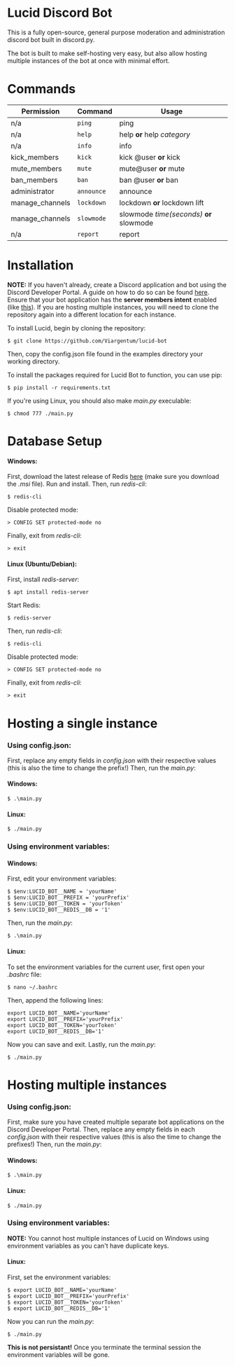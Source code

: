 # Lucid Discord Bot

This is a fully open-source, general purpose moderation and administration discord bot built in discord.py.

The bot is built to make self-hosting very easy, but also allow hosting multiple instances of the bot at once with minimal effort.
    
# Commands

|Permission      |Command                        |Usage                       
|----------------|-------------------------------|-----------------------------
|n/a			 |`ping`            			 | ping            
|n/a             |`help`           				 | help **or** help *category*           
|n/a	         |`info`						 | info|
|kick_members    |`kick` 						 | kick @user **or** kick
|mute_members	 |`mute`              			 | mute@user **or** mute
|ban_members     |`ban`                          | ban @user **or** ban
|administrator   |`announce`					 | announce
|manage_channels |`lockdown`					 | lockdown **or** lockdown lift
|manage_channels |`slowmode`                     | slowmode *time(seconds)* **or** slowmode
|n/a             |`report`                       | report

# Installation
**NOTE:** If you haven't already, create a Discord application and bot using the Discord Developer Portal. A guide on how to do so can be found [here](https://discordpy.readthedocs.io/en/latest/discord.html). Ensure that your bot application has the **server members intent** enabled (like [this](https://i.gyazo.com/2ed5db988dbd486030ae453497cc61ad.png)). If you are hosting multiple instances, you will need to clone the repository again into a different location for each instance.

To install Lucid, begin by cloning the repository:

    $ git clone https://github.com/Viargentum/lucid-bot

Then, copy the config.json file found in the examples directory your working directory.

To install the packages required for Lucid Bot to function, you can use pip:

    $ pip install -r requirements.txt
    
If you're using Linux, you should also make *main.py* execulable:
	
    $ chmod 777 ./main.py

# Database Setup
#### Windows:
First, download the latest release of Redis [here](https://github.com/microsoftarchive/redis/releases) (make sure you download the *.msi* file). Run and install.
Then, run *redis-cli*:

    $ redis-cli
Disable protected mode:

    > CONFIG SET protected-mode no
Finally, exit from *redis-cli*:

    > exit

#### Linux (Ubuntu/Debian):
First, install *redis-server*:

    $ apt install redis-server
Start Redis:

    $ redis-server
Then, run *redis-cli*:

    $ redis-cli
Disable protected mode:

    > CONFIG SET protected-mode no
Finally, exit from *redis-cli*:

    > exit

# Hosting a single instance
### Using config.json:
First, replace any empty fields in *config.json* with their respective values (this is also the time to change the prefix!)
Then, run the *main.py*:
#### Windows:

    $ .\main.py
#### Linux:
    
    $ ./main.py

### Using environment variables:
#### Windows:
First, edit your environment variables:

    $ $env:LUCID_BOT__NAME = 'yourName'
    $ $env:LUCID_BOT__PREFIX = 'yourPrefix'
    $ $env:LUCID_BOT__TOKEN = 'yourToken'
    $ $env:LUCID_BOT__REDIS__DB = '1'
Then, run the *main.py*:
    
    $ .\main.py
   
#### Linux:
To set the environment variables for the current user, first open your *.bashrc* file:

    $ nano ~/.bashrc
    
Then, append the following lines:
    
    export LUCID_BOT__NAME='yourName'
    export LUCID_BOT__PREFIX='yourPrefix'
    export LUCID_BOT__TOKEN='yourToken'
    export LUCID_BOT__REDIS__DB='1'
    
Now you can save and exit. Lastly, run the *main.py*:

    $ ./main.py
    
# Hosting multiple instances
### Using config.json:
First, make sure you have created multiple separate bot applications on the Discord Developer Portal. Then, replace any empty fields in each *config.json* with their respective values (this is also the time to change the prefixes!)
Then, run the *main.py*:
#### Windows:
    
    $ .\main.py
#### Linux:
    
    $ ./main.py

### Using environment variables:
**NOTE:** You cannot host multiple instances of Lucid on Windows using environment variables as you can't have duplicate keys.
#### Linux:
First, set the environment variables:
    
    $ export LUCID_BOT__NAME='yourName'
    $ export LUCID_BOT__PREFIX='yourPrefix'
    $ export LUCID_BOT__TOKEN='yourToken'
    $ export LUCID_BOT__REDIS__DB='1'
    
Now you can run the *main.py*:

    $ ./main.py

**This is not persistant!** Once you terminate the terminal session the environment variables will be gone.
